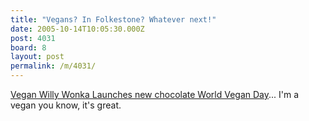 ```yaml
---
title: "Vegans? In Folkestone? Whatever next!"
date: 2005-10-14T10:05:30.000Z
post: 4031
board: 8
layout: post
permalink: /m/4031/
---
```

<a href="http://www.emediawire.com/releases/2005/10/emw296951.htm">Vegan Willy Wonka Launches new chocolate World Vegan Day</a>... I'm a vegan you know, it's great.
